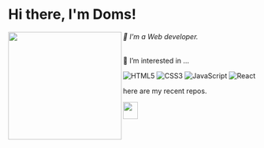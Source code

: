 # Hi there, I'm Doms!

<img  align="left" src="https://media.giphy.com/media/h4TP7zsNRxcXVG9L7T/giphy.gif" width="230" height="220">

<h6> 👋 I'm a Web developer. </h6>

<p> 👀 I’m interested in ... </p>

![HTML5](https://img.shields.io/badge/html5-%23E34F26.svg?style=for-the-badge&logo=html5&logoColor=white)
![CSS3](https://img.shields.io/badge/css3-%231572B6.svg?style=for-the-badge&logo=css3&logoColor=white)
![JavaScript](https://img.shields.io/badge/javascript-%23323330.svg?style=for-the-badge&logo=javascript&logoColor=%23F7DF1E)
![React](https://img.shields.io/badge/react-%2320232a.svg?style=for-the-badge&logo=react&logoColor=%2361DAFB)

<p>here are my recent repos.</p>

<img src="https://img.icons8.com/external-flaticons-flat-flat-icons/64/000000/external-down-arrow-wayfinding-flaticons-flat-flat-icons.png" width="30" height="35"/>
